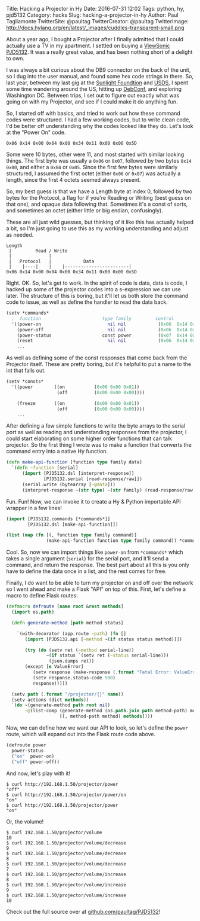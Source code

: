 Title: Hacking a Projector in Hy
Date: 2016-07-31 12:02
Tags: python, hy, pjd5132
Category: hacks
Slug: hacking-a-projector-in-hy
Author: Paul Tagliamonte
TwitterSite: @paultag
TwitterCreator: @paultag
TwitterImage: http://docs.hylang.org/en/latest/_images/cuddles-transparent-small.png

About a year ago, I bought a Projector after I finally admitted that I could
actually use a TV in my apartment. I settled on buying a
[ViewSonic PJD5132](http://ap.viewsonic.com/il/products/projectors/PJD5132.php).
It was a really great value, and has been nothing short of a delight to own.

I was always a bit curious about the DB9 connector on the back of the unit,
so I dug into the user manual, and found some hex code strings in there. So,
last year, between my last gig at the
[Sunlight Foundtion](https://sunlightfoundation.com/) and
[USDS](https://www.usds.gov/), I spent some time wandering around the US,
hitting up [DebConf](https://debconf15.debconf.org/), and exploring Washington
DC. Between trips, I set out to figure out exactly what was going on with my
Projector, and see if I could make it do anything fun.

So, I started off with basics, and tried to work out how these command codes
were structured. I had a few working codes, but to write clean code, I'd be
better off understanding why the codes looked like they do. Let's look at
the "Power On" code.

`0x06 0x14 0x00 0x04 0x00 0x34 0x11 0x00 0x00 0x5D`

Some were 10 bytes, other were 11, and most started with similar looking
things. The first byte was usually a `0x06` or `0x07`, followed by two
bytes `0x14 0x00`, and either a `0x04` or `0x05`. Since the first few bytes
were similarly structured, I assumed the first octet (either `0x06` or `0x07`)
was actually a length, since the first 4 octets seemed always present.

So, my best guess is that we have a Length byte at index 0, followed by
two bytes for the Protocol, a flag for if you're Reading or Writing (best
guess on that one), and opaque data following that. Sometimes it's a const
of sorts, and sometimes an octet (either little or big endian, confusingly).

<aside class="left">
  These are all just wild guesses, but thinking of it like this has actually
  helped a bit, so I'm just going to use this as my working understanding
  and adjust as needed.
</aside>

```
Length
 |         Read / Write
 |              |
 |   Protocol   |            Data
 |    |----|    |    |------------------------|
0x06 0x14 0x00 0x04 0x00 0x34 0x11 0x00 0x00 0x5D
```

Right. OK. So, let's get to work. In the spirit of code is data, data is code,
I hacked up some of the projector codes into a s-expression we can use later.
The structure of this is boring, but it'll let us both store the command
code to issue, as well as define the handler to read the data back.

```clojure
(setv *commands*
  ;  function                       type family         control
  '((power-on                         nil nil            (0x06  0x14 0x00  0x04  0x00 0x34 0x11 0x00 0x00 0x5D))
    (power-off                        nil nil            (0x06  0x14 0x00  0x04  0x00 0x34 0x11 0x01 0x00 0x5E))
    (power-status                   const power          (0x07  0x14 0x00  0x05  0x00 0x34 0x00 0x00 0x11 0x00 0x5E))
    (reset                            nil nil            (0x06  0x14 0x00  0x04  0x00 0x34 0x11 0x02 0x00 0x5F))
    ...
```

As well as defining some of the const responses that come back from the
Projector itself. These are pretty boring, but it's helpful to put a
name to the int that falls out.

```clojure
(setv *consts*
  '((power        ((on           (0x00 0x00 0x01))
                   (off          (0x00 0x00 0x00))))

    (freeze       ((on           (0x00 0x00 0x01))
                   (off          (0x00 0x00 0x00))))
	...
```

After defining a few simple functions to write the byte arrays to the serial
port as well as reading and understanding responses from the projector, I could
start elaborating on some higher order functions that can talk projector. So
the first thing I wrote was to make a function that converts the command
entry into a native Hy function.

```clojure
(defn make-api-function [function type family data]
  `(defn ~function [serial]
      (import [PJD5132.dsl [interpret-response]]
              [PJD5132.serial [read-response/raw]])
      (serial.write (bytearray [~@data]))
      (interpret-response ~(str type) ~(str family) (read-response/raw serial))))
```

Fun. Fun! Now, we can invoke it to create a Hy & Python importable API wrapper
in a few lines!

```clojure
(import [PJD5132.commands [*commands*]]
        [PJD5132.dsl [make-api-function]])

(list (map (fn [(, function type family command)]
               (make-api-function function type family command)) *commands*)))
```

Cool. So, now we can import things like `power-on` from `*commands*` which
takes a single argument (`serial`) for the serial port, and it'll send a
command, and return the response. The best part about all this is you only
have to define the data once in a list, and the rest comes for free.

Finally, I do want to be able to turn my projector on and off over the network
so I went ahead and make a Flask "API" on top of this. First, let's define
a macro to define Flask routes:

```clojure
(defmacro defroute [name root &rest methods]
  (import os.path)

  (defn generate-method [path method status]

    `(with-decorator (app.route ~path) (fn []
       (import [PJD5132.api [~method ~(if status status method)]])

       (try (do (setv ret (~method serial-line))
               ~(if status `(setv ret (~status serial-line)))
                (json.dumps ret))
       (except [e ValueError]
          (setv response (make-response (.format "Fatal Error: ValueError: {}" (str e))))
          (setv response.status-code 500)
          response)))))

  (setv path (.format "/projector/{}" name))
  (setv actions (dict methods))
  `(do ~(generate-method path root nil)
       ~@(list-comp (generate-method (os.path.join path method-path) method root)
                    [(, method-path method) methods])))
```

Now, we can define how we want our API to look, so let's define the `power`
route, which will expand out into the Flask route code above.

```clojure
(defroute power
  power-status
  ("on"  power-on)
  ("off" power-off))
```

And now, let's play with it!

```
$ curl http://192.168.1.50/projector/power
"off"
$ curl http://192.168.1.50/projector/power/on
"on"
$ curl http://192.168.1.50/projector/power
"on"
```

Or, the volume!

```
$ curl 192.168.1.50/projector/volume
10
$ curl 192.168.1.50/projector/volume/decrease
9
$ curl 192.168.1.50/projector/volume/decrease
8
$ curl 192.168.1.50/projector/volume/decrease
7
$ curl 192.168.1.50/projector/volume/increase
8
$ curl 192.168.1.50/projector/volume/increase
9
$ curl 192.168.1.50/projector/volume/increase
10
```

Check out the full source over at [github.com/paultag/PJD5132](https://github.com/paultag/PJD5132/)!

